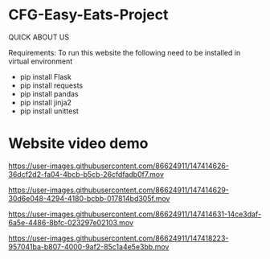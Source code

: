 # CFG-Easy-Eats-Project

QUICK ABOUT US

Requirements:
To run this website the following need to be installed in virtual environment
- pip install Flask
- pip install requests
- pip install pandas
- pip install jinja2
- pip install unittest

# Website video demo


https://user-images.githubusercontent.com/86624911/147414626-36dcf2d2-fa04-4bcb-b5cb-26cfdfadb0f7.mov



https://user-images.githubusercontent.com/86624911/147414629-30d6e048-4294-4180-bcbb-017814bd305f.mov




https://user-images.githubusercontent.com/86624911/147414631-14ce3daf-6a5e-4486-8bfc-023297e02103.mov





https://user-images.githubusercontent.com/86624911/147418223-957041ba-b807-4000-9af2-85c1a4e5e3bb.mov

